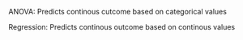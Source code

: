 
ANOVA: Predicts continous cutcome based on categorical values 

Regression: Predicts continous outcome based on continous values 
